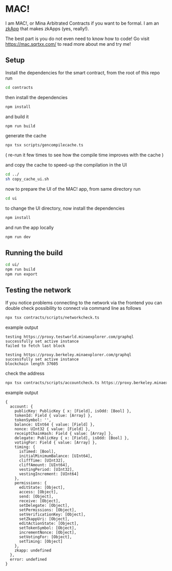 # MAC!

I am MAC!, or Mina Arbitrated Contracts if you want to be formal. I am an [zkApp](https://docs.minaprotocol.com/zkapps/how-zkapps-work) that makes zkApps (yes, really!).

The best part is you do not even need to know how to code! Go visit https://mac.sqrtxx.com/ to read more about me and try me!

## Setup

Install the dependencies for the smart contract, from the root of this repo run

```sh
cd contracts
```

then install the dependencies

```sh
npm install
```

and build it

```sh
npm run build
```

generate the cache

```sh
npx tsx scripts/gencompilecache.ts
```

( re-run it few times to see how the compile time improves with the cache )

and copy the cache to speed-up the compilation in the UI

```sh
cd ../
sh copy_cache_ui.sh
```

now to prepare the UI of the MAC! app, from same directory run

```sh
cd ui
```

to change the UI directory, now install the dependencies

```sh
npm install
```

and run the app locally

```sh
npm run dev
```

## Running the build

```sh
cd ui/
npm run build
npm run export
```

## Testing the network

If you notice problems connecting to the network via the frontend you can double check possibility to connect via command line as follows

```sh
npx tsx contracts/scripts/networkcheck.ts 
```

example output

```
testing https://proxy.testworld.minaexplorer.com/graphql
successfully set active instance
failed to fetch last block

testing https://proxy.berkeley.minaexplorer.com/graphql
successfully set active instance
blockchain length 37605
```

check the address

```sh
npx tsx contracts/scripts/accountcheck.ts https://proxy.berkeley.minaexplorer.com/graphql B62qkThtJWtKXN56efqC4ZXqv5NMD3mvjoVg5GpLLHRv9b3z2uMrkN4
```

example output

```
{
  account: {
    publicKey: PublicKey { x: [Field], isOdd: [Bool] },
    tokenId: Field { value: [Array] },
    tokenSymbol: '',
    balance: UInt64 { value: [Field] },
    nonce: UInt32 { value: [Field] },
    receiptChainHash: Field { value: [Array] },
    delegate: PublicKey { x: [Field], isOdd: [Bool] },
    votingFor: Field { value: [Array] },
    timing: {
      isTimed: [Bool],
      initialMinimumBalance: [UInt64],
      cliffTime: [UInt32],
      cliffAmount: [UInt64],
      vestingPeriod: [UInt32],
      vestingIncrement: [UInt64]
    },
    permissions: {
      editState: [Object],
      access: [Object],
      send: [Object],
      receive: [Object],
      setDelegate: [Object],
      setPermissions: [Object],
      setVerificationKey: [Object],
      setZkappUri: [Object],
      editActionState: [Object],
      setTokenSymbol: [Object],
      incrementNonce: [Object],
      setVotingFor: [Object],
      setTiming: [Object]
    },
    zkapp: undefined
  },
  error: undefined
}
```
